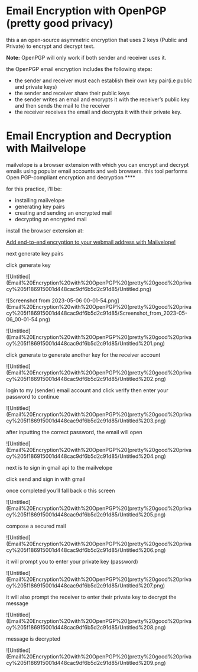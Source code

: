 # Email Encryption with OpenPGP (pretty good privacy)

this a an open-source asymmetric encryption that uses 2 keys (Public and Private) to encrypt and decrypt text.

**********Note:********** OpenPGP will only work if both sender and receiver uses it.

the OpenPGP email encryption includes the following steps:

- the sender and receiver must each establish their own key pair(i.e public and private keys)
- the sender and receiver share their public keys
- the sender writes an email and encrypts it with the receiver’s public key and then sends the mail to the receiver
- the receiver receives the email and decrypts it with their private key.

# **Email Encryption and Decryption with Mailvelope**

mailvelope is a browser extension with which you can encrypt and decrypt emails using popular email accounts and web browsers. this tool performs Open PGP-compliant encryption and decryption ****

for this practice, i’ll be:

- installing mailvelope
- generating key pairs
- creating and sending an encrypted mail
- decrypting an encrypted mail

install the browser extension at: 

[Add end-to-end encryption to your webmail address with Mailvelope!](https://mailvelope.com/)

next generate key pairs

click generate key

![Untitled](Email%20Encryption%20with%20OpenPGP%20(pretty%20good%20privacy%205f186915001d448cac9df6b5d2c91d85/Untitled.png)

![Screenshot from 2023-05-06 00-01-54.png](Email%20Encryption%20with%20OpenPGP%20(pretty%20good%20privacy%205f186915001d448cac9df6b5d2c91d85/Screenshot_from_2023-05-06_00-01-54.png)

![Untitled](Email%20Encryption%20with%20OpenPGP%20(pretty%20good%20privacy%205f186915001d448cac9df6b5d2c91d85/Untitled%201.png)

click generate to generate another key for the receiver account

 

![Untitled](Email%20Encryption%20with%20OpenPGP%20(pretty%20good%20privacy%205f186915001d448cac9df6b5d2c91d85/Untitled%202.png)

login to my (sender) email account and click verify then enter your password to continue

![Untitled](Email%20Encryption%20with%20OpenPGP%20(pretty%20good%20privacy%205f186915001d448cac9df6b5d2c91d85/Untitled%203.png)

after inputting the correct password, the email will open

![Untitled](Email%20Encryption%20with%20OpenPGP%20(pretty%20good%20privacy%205f186915001d448cac9df6b5d2c91d85/Untitled%204.png)

next is to sign in gmail api to the mailvelope

click send and sign in with gmail

once completed you’ll fall back o this screen

![Untitled](Email%20Encryption%20with%20OpenPGP%20(pretty%20good%20privacy%205f186915001d448cac9df6b5d2c91d85/Untitled%205.png)

compose a secured mail

![Untitled](Email%20Encryption%20with%20OpenPGP%20(pretty%20good%20privacy%205f186915001d448cac9df6b5d2c91d85/Untitled%206.png)

it will prompt you to enter your private key (password)

![Untitled](Email%20Encryption%20with%20OpenPGP%20(pretty%20good%20privacy%205f186915001d448cac9df6b5d2c91d85/Untitled%207.png)

it will also prompt the receiver to enter their private key to decrypt the message

![Untitled](Email%20Encryption%20with%20OpenPGP%20(pretty%20good%20privacy%205f186915001d448cac9df6b5d2c91d85/Untitled%208.png)

message is decrypted

![Untitled](Email%20Encryption%20with%20OpenPGP%20(pretty%20good%20privacy%205f186915001d448cac9df6b5d2c91d85/Untitled%209.png)

